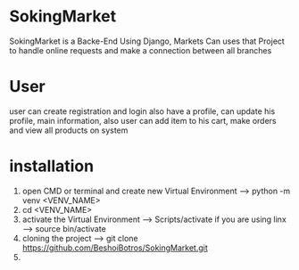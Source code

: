 # SokingMarket
SokingMarket is a Backe-End Using Django, Markets Can uses that Project to handle online requests and make a connection between all branches


# User
user can create registration and login also have a profile, can update his profile, main information,
also user can add item to his cart, make orders and view all products on system


# installation
1. open CMD or terminal and create new Virtual Environment --> python -m venv <VENV_NAME>
2. cd <VENV_NAME>
3. activate the Virtual Environment --> Scripts/activate if you are using linx --> source bin/activate
4. cloning the project --> git clone https://github.com/BeshoiBotros/SokingMarket.git
5. 
